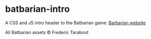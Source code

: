 # batbarian-intro
A CSS and JS intro header to the Batbarian game: [Barbarian website](http://batbarian.com)

All Batbarian assets © Frederic Tarabout
